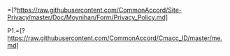 =[?https://raw.githubusercontent.com/CommonAccord/Site-Privacy/master/Doc/Moynihan/Form/Privacy_Policy.md]

P1.=[?https://raw.githubusercontent.com/CommonAccord/Cmacc_ID/master/me.md]